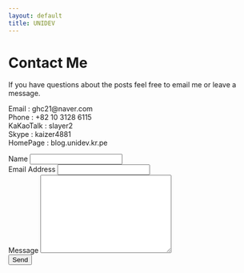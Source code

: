 ```yaml
---
layout: default
title: UNIDEV
---
```


<div id="contact">
  <h1 class="pageTitle">Contact Me</h1>
  <div class="contactContent">
    <p class="intro">If you have questions about the posts feel free to email me or leave a message.</p>
    <p>Email : ghc21@naver.com<br/>Phone : +82 10 3128 6115<br/>KaKaoTalk : slayer2<br/>Skype : kaizer4881<br/>HomePage : blog.unidev.kr.pe</p>
  </div>  
  <form action="http://formspree.io/ghc21@naver.com">
    <label for="name">Name</label>    
    <input type="text" id="name" name="name" class="full-width"><br>
    <label for="email">Email Address</label>
    <input type="email" id="email" name="_replyto" class="full-width"><br>
    <label for="message">Message</label>
    <textarea name="message" id="message" cols="30" rows="10" class="full-width"></textarea><br>
    <input type="submit" value="Send" class="button">
  </form>
</div>
